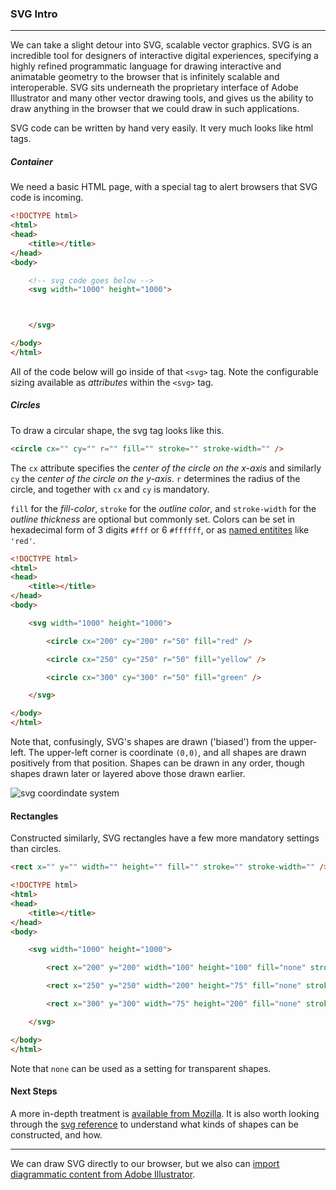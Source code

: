 ### SVG Intro

---

We can take a slight detour into SVG, scalable vector graphics. SVG is an incredible tool for designers of interactive digital experiences, specifying a highly refined programmatic language for drawing interactive and animatable geometry to the browser that is infinitely scalable and interoperable. SVG sits underneath the proprietary interface of Adobe Illustrator and many other vector drawing tools, and gives us the ability to draw anything in the browser that we could draw in such applications.

SVG code can be written by hand very easily. It very much looks like html tags.

##### Container

We need a basic HTML page, with a special tag to alert browsers that SVG code is incoming.

```html
<!DOCTYPE html>
<html>
<head>
	<title></title>
</head>
<body>

	<!-- svg code goes below -->
	<svg width="1000" height="1000">



	</svg>

</body>
</html>
```

All of the code below will go inside of that `<svg>` tag. Note the configurable sizing available as *attributes* within the `<svg>` tag.

##### Circles

To draw a circular shape, the svg tag looks like this.

```html
<circle cx="" cy="" r="" fill="" stroke="" stroke-width="" />
```

The `cx` attribute specifies the *center of the circle on the x-axis* and similarly `cy` the *center of the circle on the y-axis*. `r` determines the radius of the circle, and together with `cx` and `cy` is mandatory.

`fill` for the *fill-color*, `stroke` for the *outline color*, and `stroke-width` for the *outline thickness* are optional but commonly set. Colors can be set in hexadecimal form of 3 digits `#fff` or 6 `#ffffff`, or as [named entitites](https://www.w3schools.com/colors/colors_names.asp) like `'red'`.

```html
<!DOCTYPE html>
<html>
<head>
	<title></title>
</head>
<body>

	<svg width="1000" height="1000">

		<circle cx="200" cy="200" r="50" fill="red" />

		<circle cx="250" cy="250" r="50" fill="yellow" />

		<circle cx="300" cy="300" r="50" fill="green" />

	</svg>

</body>
</html>
```

Note that, confusingly, SVG's shapes are drawn ('biased') from the upper-left. The upper-left corner is coordinate `(0,0)`, and all shapes are drawn positively from that position. Shapes can be drawn in any order, though shapes drawn later or layered above those drawn earlier.

![svg coordindate system](https://developer.mozilla.org/@api/deki/files/78/=Canvas_default_grid.png)


#### Rectangles 

Constructed similarly, SVG rectangles have a few more mandatory settings than circles.

```html
<rect x="" y="" width="" height="" fill="" stroke="" stroke-width="" />
```


```html
<!DOCTYPE html>
<html>
<head>
	<title></title>
</head>
<body>

	<svg width="1000" height="1000">

		<rect x="200" y="200" width="100" height="100" fill="none" stroke="red" stroke-width="15px" />

		<rect x="250" y="250" width="200" height="75" fill="none" stroke="yellow" stroke-width="15px" />

		<rect x="300" y="300" width="75" height="200" fill="none" stroke="green" stroke-width="15px" />

	</svg>

</body>
</html>
```


Note that `none` can be used as a setting for transparent shapes.

#### Next Steps

A more in-depth treatment is [available from Mozilla](https://developer.mozilla.org/en-US/docs/Web/SVG/Tutorial/Introduction). It is also worth looking through the [svg reference](https://developer.mozilla.org/en-US/docs/Web/SVG/Element) to understand what kinds of shapes can be constructed, and how.

-----

We can draw SVG directly to our browser, but we also can [import diagrammatic content from Adobe Illustrator](svg-import.md).